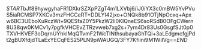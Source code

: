 $START$bJf89hywgyhaFR1DXkrSZXpPZgT4m1LXVbj6/iJ0iYX3c0mBW5YvPVuS5iaRCMSP7XKCv3mzFHCCeRT+DDLYI42jxo+ONQk8b91OTjNpOcxq+Apxw6BC3UEboXuRczWt+9QESfaZ0Y5PkzW2li0KIQneES6soRSdB0OFgCWern8U38qw0KMCv1y7pgfkVHCEvZTRzvweb7xg2s+7ym4Dr83Us0GsgfSJt0p0TXVHKVEF3oDqrnUYhklMqQTvmF21WcTINthsubayaGhTQi+3aLEdgmcfgjPdt2gBUXfdjdTLaExYECqFES25PLN9piWAUGQ/3FY7Kfiini9M1WiIVg==$END$